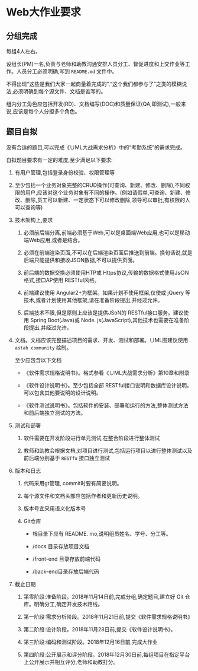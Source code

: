 # Web大作业要求

## 分组完成

每组4人左右。

设组长(PM)一名,负责与老师和助教沟通安排人员分工、督促进度和上交作业等工作。人员分工必须明确,写到 `README.md` 文件中。

不得出现“这些是我们大家一起商量着完成的”,“这个我们都参与了”之类的模糊说法,必须明确到每个源文件、文档是谁写的。

组内分工角色应包括开发(RD)、文档编写(DOC)和质量保证(QA,即测试),一般来说,应该是每个人分担多个角色。

## 题目自拟

没有合适的题目,可以完成《∪ML大战需求分析》中的“考勤系统”的需求完成。

自拟题目要求有一定的难度,至少满足以下要求:

1. 有用户管理,包括登录身份校验、权限管理等

2. 至少包括一个业务对象完整的CRUD操作(可查询、新建、修改、删除),不同权限的用户,应该对这个业务对象有不同的操作。(例如请假单,可查询、新建、修改、删除,员工可以新建、一定状态下可以修改删除,领导可以审批,有权限的人可以查询等)

3. 技术架构上,要求

    1. 必须前后端分离,前端必须基于Web,可以是桌面端Web应用,也可以是移动端Web应用,或者是结合。

    2. 必须在前端渲染页面,不可以在后端渲染页面后推送到前端。换句话说,就是后端只能提供和接收JSON数据,不可以提供页面。

    3. 前后端的数据交换必须使用HTP或 Https协议,传输的数据格式使用Js○N格式,接口AP使用 RESTful风格。

    4. 前端建议使用 Angular2+为框架。如果计划不使用框架,仅使或 jQuery 等技术,或者计划使用其他框架,请在准备阶段提出,并经过允许。

    5. 后端技术不限,但是原则上应该是提供JSoN的 RESTful接口服务。建议使用 Spring Boot(Java)或 Node. js(JavaScript),其他技术也需要在准备阶段提出,并经过允许。

4. 文档。文档应该完整描述项目的需求、开发、测试和部署。∪ML图建议使用 `astah community` 绘制。

    至少应包含以下文档

    - 《软件需求规格说明书》。格式参看《∪ML大战需求分析》第10章和附录

    - 《软件设计说明书》。至少包括全部 RESTful接口说明和数据库设计说明。可以包含其他要说明的设计说明。

    - 《软件测试说明书》。包括软件的安装、部署和运行的方法,整体测试方法和前后端独立测试的方法。

5. 测试和部署

    1. 软件需要在开发阶段进行单元测试,在整合阶段进行整体测试

    2. 教师和助教会根据文档,对项目进行测试,包括运行项目以进行整体测试以及前后端分别基于 `RESTfu` 接口独立测试

6. 版本和日志

    1. 代码采用gt管理, commit时要有简要说明。

    2. 每个源文件和文档头部应包括作者和更新历史说明。

    3. 版本号宜采用语义化版本号

    4. Git仓库

        - 根目录下应有 README. mo,说明组员姓名、学号、分工等。

        - /docs 目录存放项目文档

        - /front-end 目录存放前端代码

        - /back-end目录存放后端代码

7. 截止日期

    1. 第零阶段:准备阶段。2018年11月14日前,完成分组,确定题目,建立好 Git 仓库。明确分工,确定开发技术路线。

    2. 第一阶段∶需求分析阶段。2018年11月21日前,提交《软件需求规格说明书》

    3. 第二阶段:设计阶段。2018年11月28日前,提交《软件设计说明书》。

    4. 第三阶段:编码和测试阶段。2018年12月16日前,完成大作业

    5. 第四阶段:公开展示和评分阶段。2018年12月30日前,每组项目在指定平台上公开展示并相互评分,老师和助教打分。